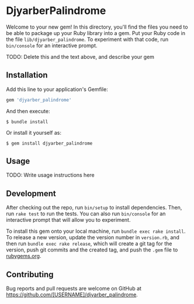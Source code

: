 # DjyarberPalindrome

Welcome to your new gem! In this directory, you'll find the files you need to be able to package up your Ruby library into a gem. Put your Ruby code in the file `lib/djyarber_palindrome`. To experiment with that code, run `bin/console` for an interactive prompt.

TODO: Delete this and the text above, and describe your gem

## Installation

Add this line to your application's Gemfile:

```ruby
gem 'djyarber_palindrome'
```

And then execute:

    $ bundle install

Or install it yourself as:

    $ gem install djyarber_palindrome

## Usage

TODO: Write usage instructions here

## Development

After checking out the repo, run `bin/setup` to install dependencies. Then, run `rake test` to run the tests. You can also run `bin/console` for an interactive prompt that will allow you to experiment.

To install this gem onto your local machine, run `bundle exec rake install`. To release a new version, update the version number in `version.rb`, and then run `bundle exec rake release`, which will create a git tag for the version, push git commits and the created tag, and push the `.gem` file to [rubygems.org](https://rubygems.org).

## Contributing

Bug reports and pull requests are welcome on GitHub at https://github.com/[USERNAME]/djyarber_palindrome.
